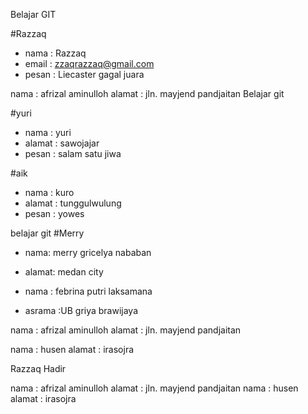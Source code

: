 Belajar GIT

#Razzaq
- nama : Razzaq
- email : zzaqrazzaq@gmail.com
- pesan : Liecaster gagal juara

nama   : afrizal aminulloh
alamat : jln. mayjend pandjaitan
Belajar git

#yuri
- nama    : yuri
- alamat  : sawojajar
- pesan   : salam satu jiwa
 

#aik

- nama 		: kuro
- alamat	: tunggulwulung
- pesan		: yowes


belajar git 
#Merry
- nama: merry gricelya nababan
- alamat: medan city

- nama : febrina putri laksamana
- asrama :UB griya brawijaya

nama   : afrizal aminulloh
alamat : jln. mayjend pandjaitan

nama : husen
alamat : irasojra

Razzaq Hadir

nama   : afrizal aminulloh
alamat : jln. mayjend pandjaitan
nama : husen
alamat : irasojra

